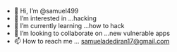 - 👋 Hi, I’m @samuel499
- 👀 I’m interested in ...hacking
- 🌱 I’m currently learning ...how to hack
- 💞️ I’m looking to collaborate on ...new vulnerable apps
- 📫 How to reach me ...
samueladediran17@gmail.com
<!---
samuel499/samuel499 is a ✨ special ✨ repository because its `README.md` (this file) appears on your GitHub profile.
You can click the Preview link to take a look at your changes.
--->

